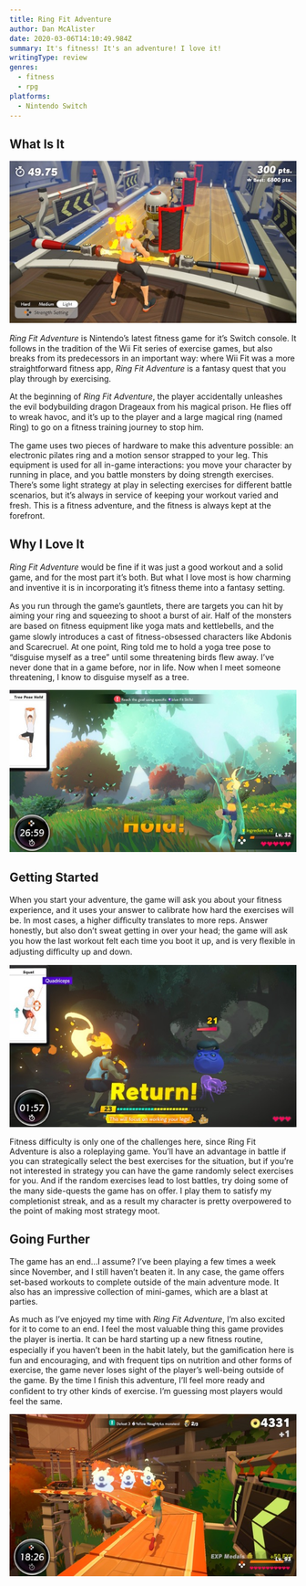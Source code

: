 ```yaml
---
title: Ring Fit Adventure
author: Dan McAlister
date: 2020-03-06T14:10:49.984Z
summary: It's fitness! It's an adventure! I love it!
writingType: review
genres:
  - fitness
  - rpg
platforms:
  - Nintendo Switch
---
```

## What Is It

![Picture of the player character holding a double-sided baseball bat while robots advance on her. ](/static/img/bot-battingsmll.jpeg "One of many mini-games in Ring Fit Adventure.")

*Ring Fit Adventure* is Nintendo’s latest ﬁtness game for it’s Switch console. It follows in the tradition of the Wii Fit series of exercise games, but also breaks from its predecessors in an important way: where Wii Fit was a more straightforward ﬁtness app, *Ring Fit Adventure* is a fantasy quest that you play through by exercising.  

At the beginning of *Ring Fit Adventure*, the player accidentally unleashes the evil bodybuilding dragon Drageaux from his magical prison. He ﬂies oﬀ to wreak havoc, and it’s up to the player and a large magical ring (named Ring) to go on a ﬁtness training journey to stop him. 

The game uses two pieces of hardware to make this adventure possible: an electronic pilates ring and a motion sensor strapped to your leg. This equipment is used for all in-game interactions: you move your character by running in place, and you battle monsters by doing strength exercises. There’s some light strategy at play in selecting exercises for diﬀerent battle scenarios, but it’s always in service of keeping your workout varied and fresh. This is a ﬁtness adventure, and the ﬁtness is always kept at the forefront.

## Why I Love It

*Ring Fit Adventure* would be ﬁne if it was just a good workout and a solid game, and for the most part it’s both. But what I love most is how charming and inventive it is in incorporating it’s ﬁtness theme into a fantasy setting.

As you run through the game’s gauntlets, there are targets you can hit by aiming your ring and squeezing to shoot a burst of air. Half of the monsters are based on ﬁtness equipment like yoga mats and kettlebells, and the game slowly introduces a cast of ﬁtness-obsessed characters like Abdonis and Scarecruel. At one point, Ring told me to hold a yoga tree pose to “disguise myself as a tree” until some threatening birds ﬂew away. I’ve never done that in a game before, nor in life. Now when I meet someone threatening, I know to disguise myself as a tree. 

![Image of a player character doing a yoga tree pose to disguise himself as a tree. ](/static/img/tree-pose-small.jpeg "Fooled 'em!")

## Getting Started

When you start your adventure, the game will ask you about your ﬁtness experience, and it uses your answer to calibrate how hard the exercises will be. In most cases, a higher diﬃculty translates to more reps. Answer honestly, but also don’t sweat getting in over your head; the game will ask you how the last workout felt each time you boot it up, and is very ﬂexible in adjusting diﬃculty up and down. 

![Image of a player doing squats to fight a monster shaped like a kettle bell. ](/static/img/squat-battle-small.jpeg)

Fitness difficulty is only one of the challenges here, since Ring Fit Adventure is also a roleplaying game. You’ll have an advantage in battle if you can strategically select the best exercises for the situation, but if you’re not interested in strategy you can have the game randomly select exercises for you. And if the random exercises lead to lost battles, try doing some of the many side-quests the game has on oﬀer. I play them to satisfy my completionist streak, and as a result my character is pretty overpowered to the point of making most strategy moot. 

## Going Further

The game has an end...I assume? I’ve been playing a few times a week since November, and I still haven’t beaten it. In any case, the game oﬀers set-based workouts to complete outside of the main adventure mode. It also has an impressive collection of mini-games, which are a blast at parties. 

As much as I’ve enjoyed my time with *Ring Fit Adventure*, I’m also excited for it to come to an end. I feel the most valuable thing this game provides the player is inertia. It can be hard starting up a new ﬁtness routine, especially if you haven’t been in the habit lately, but the gamiﬁcation here is fun and encouraging, and with frequent tips on nutrition and other forms of exercise, the game never loses sight of the player’s well-being outside of the game. By the time I ﬁnish this adventure, I’ll feel more ready and conﬁdent to try other kinds of exercise. I’m guessing most players would feel the same.

![Image of the player character running toward monsters. ](/static/img/path-to-monsters-small.jpeg)
